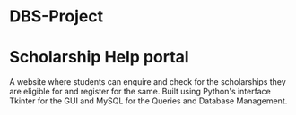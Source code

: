# DBS-Project
# Scholarship Help portal
A website where students can enquire and check for the scholarships they are eligible for and register for the same.
Built using Python's interface Tkinter for the GUI and MySQL for the Queries and Database Management.
